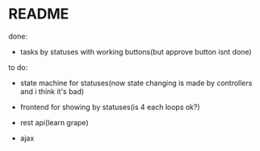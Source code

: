 # README


done:

* tasks by statuses with working buttons(but approve button isnt done)

to do:

* state machine for statuses(now state changing is made by controllers and i think it's bad)

* frontend for showing by statuses(is 4 each loops ok?)

* rest api(learn grape)

* ajax
